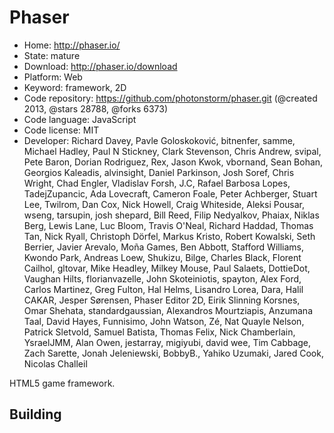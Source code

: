 # Phaser

- Home: http://phaser.io/
- State: mature
- Download: http://phaser.io/download
- Platform: Web
- Keyword: framework, 2D
- Code repository: https://github.com/photonstorm/phaser.git (@created 2013, @stars 28788, @forks 6373)
- Code language: JavaScript
- Code license: MIT
- Developer: Richard Davey, Pavle Goloskoković, bitnenfer, samme, Michael Hadley, Paul N Stickney, Clark Stevenson, Chris Andrew, svipal, Pete Baron, Dorian Rodriguez, Rex, Jason Kwok, vbornand, Sean Bohan, Georgios Kaleadis, alvinsight, Daniel Parkinson, Josh Soref, Chris Wright, Chad Engler, Vladislav Forsh, J.C, Rafael Barbosa Lopes, TadejZupancic, Ada Lovecraft, Cameron Foale, Peter Achberger, Stuart Lee, Twilrom, Dan Cox, Nick Howell, Craig Whiteside, Aleksi Pousar, wseng, tarsupin, josh shepard, Bill Reed, Filip Nedyalkov, Phaiax, Niklas Berg, Lewis Lane, Luc Bloom, Travis O'Neal, Richard Haddad, Thomas Tan, Nick Ryall, Christoph Dörfel, Markus Kristo, Robert Kowalski, Seth Berrier, Javier Arevalo, Moña Games, Ben Abbott, Stafford Williams, Kwondo Park, Andreas Loew, Shukizu, Bilge, Charles Black, Florent Cailhol, gltovar, Mike Headley, Milkey Mouse, Paul Salaets, DottieDot, Vaughan Hilts, florianvazelle, John Skoteiniotis, spayton, Alex Ford, Carlos Martinez, Greg Fulton, Hal Helms, Lisandro Lorea, Dara, Halil CAKAR, Jesper Sørensen, Phaser Editor 2D, Eirik Slinning Korsnes, Omar Shehata, standardgaussian, Alexandros Mourtziapis, Anzumana Taal, David Hayes, Funnisimo, John Watson, Zé, Nat Quayle Nelson, Patrick Sletvold, Samuel Batista, Thomas Felix, Nick Chamberlain, YsraelJMM, Alan Owen, jestarray, migiyubi, david wee, Tim Cabbage, Zach Sarette, Jonah Jeleniewski, BobbyB., Yahiko Uzumaki, Jared Cook, Nicolas Challeil

HTML5 game framework.

## Building
